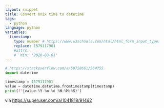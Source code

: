 ```yaml
---
layout: snippet
title: Convert Unix time to datetime
tags:
  - python
language: python
variables:
  timestamp:
    type: number # https://www.w3schools.com/html/html_form_input_types.asp
    replace: 1579117901
    #attrs:
    #  min: '2020-08-01'
---
```


```python
# https://stackoverflow.com/a/59758661/564755
import datetime

timestamp = 1579117901
value = datetime.datetime.fromtimestamp(timestamp)
print(f"{value:%Y-%m-%d %H:%M:%S}")
```

via <https://superuser.com/a/1041818/91462>